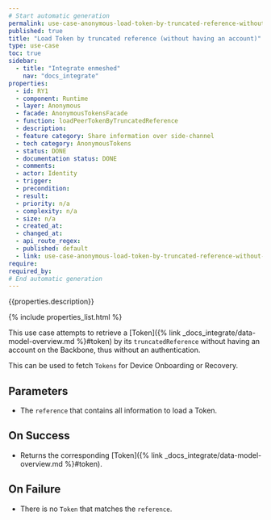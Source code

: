```yaml
---
# Start automatic generation
permalink: use-case-anonymous-load-token-by-truncated-reference-without-having-an-account
published: true
title: "Load Token by truncated reference (without having an account)"
type: use-case
toc: true
sidebar:
  - title: "Integrate enmeshed"
    nav: "docs_integrate"
properties:
  - id: RY1
  - component: Runtime
  - layer: Anonymous
  - facade: AnonymousTokensFacade
  - function: loadPeerTokenByTruncatedReference
  - description:
  - feature category: Share information over side-channel
  - tech category: AnonymousTokens
  - status: DONE
  - documentation status: DONE
  - comments:
  - actor: Identity
  - trigger:
  - precondition:
  - result:
  - priority: n/a
  - complexity: n/a
  - size: n/a
  - created_at:
  - changed_at:
  - api_route_regex:
  - published: default
  - link: use-case-anonymous-load-token-by-truncated-reference-without-having-an-account
require:
required_by:
# End automatic generation
---
```


{{properties.description}}

{% include properties_list.html %}

This use case attempts to retrieve a [Token]({% link _docs_integrate/data-model-overview.md %}#token)
by its `truncatedReference` without having an account on the Backbone, thus without an authentication.

This can be used to fetch `Tokens` for Device Onboarding or Recovery.

## Parameters

- The `reference` that contains all information to load a Token.

## On Success

- Returns the corresponding [Token]({% link _docs_integrate/data-model-overview.md %}#token).

## On Failure

- There is no `Token` that matches the `reference`.
